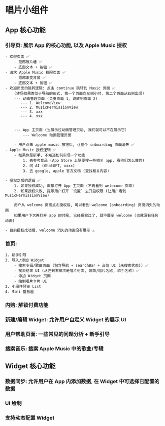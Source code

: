 #  唱片小组件

## App 核心功能

### 引导页: 展示 App 的核心功能, 以及 Apple Music 授权
    - 欢迎页面 ✅
        - 顶部照片墙 ✅
        - 底部文本 + 按钮 ✅
    - 请求 Apple Music 权限页面 ✅
        - 顶部渐变背景 ✅
        - 底部文本 + 按钮 ✅
    - 欢迎页面的跳转逻辑: 点击 continue 跳转到 Music 页面 ✅
        (转场效果类似于导航的形式, 第一个页面向左侧小时, 第二个页面从右侧出现)
        --- 动画管理页面 (负责页面 1, 跳转到页面 2)
           --- 1. WelcomeView
           --- 2. MusicPermissionView
           --- 3. xxx
           --- 4. xxx
           
           
        --- App 主页面 (当展示过动画管理页后, 我们就可以不在展示它)
            --- Welcome 动画管理页面
        
        - 用户点击 apple music 按钮后, 让整个 onboarding 页面消失 ✅
    - Apple Music 授权逻辑 ✅
        - 如果你是新手, 不知道如何实现一个功能
            1. 去参考竞品 (App Store 上随便搜一些相关 app, 看他们怎么做的)
            2. 问 AI (GhatGPT, xxxx)
            3. 去 google, apple 官方文档 (查找相关内容)
            
    - 授权之后的逻辑 ✅
        1. 如果授权成功, 直接打开 App 主页面 (不再看到 welecome 页面)
        2. 如果授权失败, 提示用户打开 `设置` 去开启权限 (让用户看到 MusicPermissionView)
        
        用户从 welcome 页面点击授权后, 可以看到 welcome (onboarding) 页面消失的动画
        如果用户下次再打开 app 的时候, 已经授权过了, 就不展示 welcome (也就没有任何动画)
        
    - 目前授权成功后, welcome 消失的动画没有展示 ⚠️
    
### 首页: 
    1. 新手引导 
    2. 导入/添加 Widget
        - 搜索专辑/歌曲页面 (包含导航 + searchBar + 占位 UI (未搜索状态)) ✅
        - 搜索结果 UI (从左到右依次是唱片封面, 歌曲/唱片名称, 歌手名称) ✅
        - 添加 Widget 页面 
        - 绘制唱片卡片 UI
    3. 小组件预览 List
    4. Mini 播放器
    
### 内购: 解锁付费功能

### 新建/编辑 Widget: 允许用户自定义 Widget 的展示 UI

### 用户帮助页面: 一些常见的问题分析 + 新手引导

### 搜索音乐: 搜索 Apple Music 中的歌曲/专辑


## Widget 核心功能

### 数据同步: 允许用户在 App 内添加数据, 在 Widget 中可选择已配置的数据

### UI 绘制

### 支持动态配置 Widget

